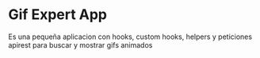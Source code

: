 # Gif Expert App

Es una pequeña aplicacion con hooks, custom hooks, helpers y peticiones apirest para buscar y mostrar gifs animados


